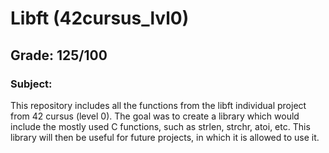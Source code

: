 # Libft (42cursus_lvl0)
## Grade: 125/100
### Subject:

This repository includes all the functions from the libft individual project from 42 cursus (level 0).
The goal was to create a library which would include the mostly used C functions, such as strlen, strchr, atoi, etc.
This library will then be useful for future projects, in which it is allowed to use it.

